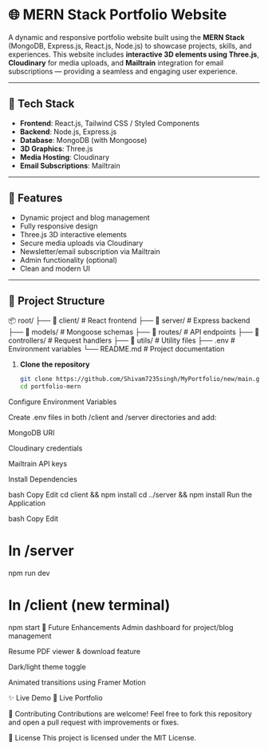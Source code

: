 # 🌐 MERN Stack Portfolio Website

A dynamic and responsive portfolio website built using the **MERN Stack** (MongoDB, Express.js, React.js, Node.js) to showcase projects, skills, and experiences. This website includes **interactive 3D elements using Three.js**, **Cloudinary** for media uploads, and **Mailtrain** integration for email subscriptions — providing a seamless and engaging user experience.

---

## 🔧 Tech Stack

- **Frontend**: React.js, Tailwind CSS / Styled Components
- **Backend**: Node.js, Express.js
- **Database**: MongoDB (with Mongoose)
- **3D Graphics**: Three.js
- **Media Hosting**: Cloudinary
- **Email Subscriptions**: Mailtrain

---

## 🚀 Features

- Dynamic project and blog management
- Fully responsive design
- Three.js 3D interactive elements
- Secure media uploads via Cloudinary
- Newsletter/email subscription via Mailtrain
- Admin functionality (optional)
- Clean and modern UI

---

## 📁 Project Structure

📦 root/ ├── 📂 client/ # React frontend ├── 📂 server/ # Express backend ├── 📂 models/ # Mongoose schemas ├── 📂 routes/ # API endpoints ├── 📂 controllers/ # Request handlers ├── 📂 utils/ # Utility files ├── .env # Environment variables └── README.md # Project documentation

1. **Clone the repository**
   ```bash
   git clone https://github.com/Shivam7235singh/MyPortfolio/new/main.git
   cd portfolio-mern
Configure Environment Variables

Create .env files in both /client and /server directories and add:

MongoDB URI

Cloudinary credentials

Mailtrain API keys

Install Dependencies

bash
Copy
Edit
cd client && npm install
cd ../server && npm install
Run the Application

bash
Copy
Edit
# In /server
npm run dev

# In /client (new terminal)
npm start
📌 Future Enhancements
Admin dashboard for project/blog management

Resume PDF viewer & download feature

Dark/light theme toggle

Animated transitions using Framer Motion

✨ Live Demo
🔗 Live Portfolio

🤝 Contributing
Contributions are welcome!
Feel free to fork this repository and open a pull request with improvements or fixes.

📄 License
This project is licensed under the MIT License.
